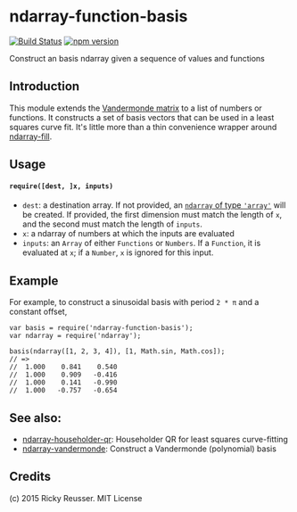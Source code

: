 # ndarray-function-basis

[![Build Status](https://travis-ci.org/scijs/ndarray-function-basis.svg)](https://travis-ci.org/scijs/ndarray-function-basis) [![npm version](https://badge.fury.io/js/ndarray-function-basis.svg)](http://badge.fury.io/js/ndarray-function-basis)

Construct an basis ndarray given a sequence of values and functions

## Introduction

This module extends the [Vandermonde matrix](http://en.wikipedia.org/wiki/Vandermonde_matrix) to a list of numbers or functions. It constructs a set of basis vectors that can be used in a least squares curve fit. It's little more than a thin convenience wrapper around [ndarray-fill](https://github.com/scijs/ndarray-fill).

## Usage

#### `require([dest, ]x, inputs)`

- `dest`: a destination array. If not provided, an [`ndarray` of type `'array'`](https://github.com/scijs/ndarray#arraydtype) will be created. If provided, the first dimension must match the length of `x`, and the second must match the length of `inputs`.
- `x`: a ndarray of numbers at which the inputs are evaluated
- `inputs`: an `Array` of either `Functions` or `Numbers`. If a `Function`, it is evaluated at `x`; if a `Number`, `x` is ignored for this input.

## Example

For example, to construct a sinusoidal basis with period `2 * π` and a constant offset,

```
var basis = require('ndarray-function-basis');
var ndarray = require('ndarray');

basis(ndarray([1, 2, 3, 4]), [1, Math.sin, Math.cos]);
// => 
//  1.000    0.841    0.540
//  1.000    0.909   -0.416
//  1.000    0.141   -0.990
//  1.000   -0.757   -0.654
```

## See also:

- [ndarray-householder-qr](https://www.npmjs.com/package/ndarray-householder-qr): Householder QR for least squares curve-fitting
- [ndarray-vandermonde](https://www.npmjs.com/package/ndarray-vandermonde): Construct a Vandermonde (polynomial) basis

## Credits
(c) 2015 Ricky Reusser. MIT License
